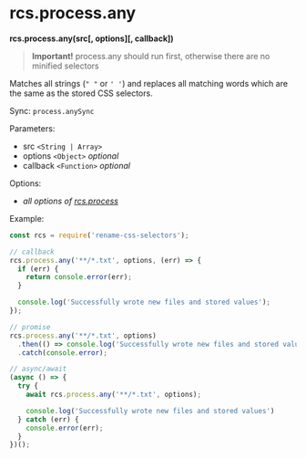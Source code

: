 # rcs.process.any

**rcs.process.any(src[, options][, callback])**

> **Important!** process.any should run first, otherwise there are no minified selectors

Matches all strings (`" "` or `' '`) and replaces all matching words which are the same as the stored CSS selectors.

Sync: `process.anySync`

Parameters:
- src `<String | Array>`
- options `<Object>` *optional*
- callback `<Function>` *optional*

Options:

- *all options of [rcs.process](process.md)*

Example:

```js
const rcs = require('rename-css-selectors');

// callback
rcs.process.any('**/*.txt', options, (err) => {
  if (err) {
    return console.error(err);
  }

  console.log('Successfully wrote new files and stored values');
});

// promise
rcs.process.any('**/*.txt', options)
  .then(() => console.log('Successfully wrote new files and stored values'));
  .catch(console.error);

// async/await
(async () => {
  try {
    await rcs.process.any('**/*.txt', options);

    console.log('Successfully wrote new files and stored values')
  } catch (err) {
    console.error(err);
  }
})();
```

